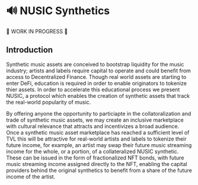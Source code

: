 # 🔊 NUSIC Synthetics

👷 WORK IN PROGRESS 👷

## Introduction

Synthetic music assets are conceived to bootstrap liquidity for the music industry; artists and labels require capital to operate and could benefit from access to Decentralized Finance. Though real world assets are starting to enter DeFi, education is required in order to enable originators to tokenize thier assets. In order to accelerate this educational process we present NUSIC, a protocol which enables the creation of synthetic assets that track the real-world popularity of music.

By offering anyone the opportunity to particiapte in the collatoralization and trade of synthetic music assets, we may create an inclusive marketplace with cultural relevance that attracts and incentivizes a broad audience. Once a synthetic music asset marketplace has reached a sufficient level of TVL this will be attractive for real-world artists and labels to tokenize their future income, for example, an artist may swap their future music streaming income for the whole, or a portion, of a collateralized NUSIC synthetic. These can be issued in the form of fractionalized NFT bonds, with future music streaming income assigned directly to the NFT, enabling the capital providers behind the original synthetics to benefit from a share of the future income of the artist.

